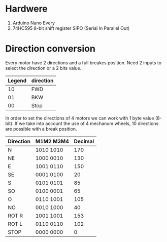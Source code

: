# Hardwere
1. Arduino Nano Every
2. 74HC595 8-bit shift register SIPO (Serial In Parallel Out)

# Direction conversion

Every motor have 2 directions and a full breakes position.
Need 2 inputs to select the direction or a 2 bits value.

Legend | direction
------ | ---------
10 | FWD
01 | BKW
00 | Stop

In order to set the directions of 4 motors we can work with 1 byte value (8-bit).
If we take into account the use of 4 mechanum wheels, 10 directions are possible with a break position.

Direction | M1M2 M3M4 | Decimal
--------- | --------- | -------
N | 1010 1010 | 170
NE | 1000 0010 | 130
E | 1001 0110 | 150
SE | 0001 0100 | 20
S | 0101 0101 | 85
SO | 0100 0001 | 65
O | 0110 1001 | 105
NO | 0010 1000 | 40
ROT R | 1001 1001 | 153
ROT L | 0110 0110 | 102
STOP  | 0000 0000 | 0
